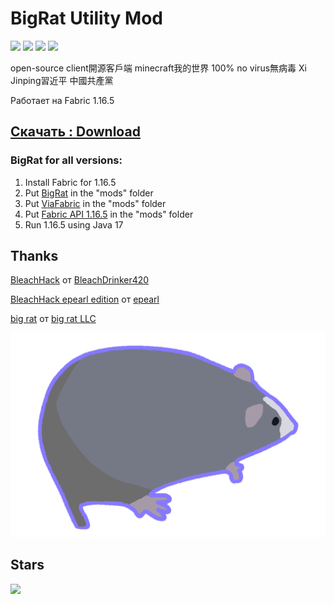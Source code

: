 # BigRat Utility Mod
![](https://img.shields.io/github/downloads/ZimnyCat/BigRat/total)
![](https://img.shields.io/github/commit-activity/m/ZimnyCat/BigRat)
![](https://img.shields.io/github/last-commit/ZimnyCat/BigRat)
![](https://img.shields.io/badge/kosher-100%25-brightgreen)

open-source client開源客戶端 minecraft我的世界 100% no virus無病毒 Xi Jinping習近平 中國共產黨 

Работает на Fabric 1.16.5

## [Скачать : Download](https://github.com/ZimnyCat/BigRat/releases/download/+/bigrat-plus.jar)
### BigRat for all versions:
1. Install Fabric for 1.16.5
2. Put [BigRat](https://github.com/ZimnyCat/BigRat/releases/download/+/bigrat-plus.jar) in the "mods" folder
3. Put [ViaFabric](https://www.curseforge.com/minecraft/mc-mods/viafabric) in the "mods" folder
4. Put [Fabric API 1.16.5](https://www.curseforge.com/minecraft/mc-mods/fabric-api/files/3516413) in the "mods" folder
5. Run 1.16.5 using Java 17

## Thanks
[BleachHack](https://github.com/BleachDrinker420/bleachhack-1.14) от [BleachDrinker420](https://github.com/BleachDrinker420)

[BleachHack epearl edition](https://github.com/22s/bleachhack-1.16-epearl-edition) от [epearl](https://github.com/22s)

[big rat](https://bigrat.monster/) от [big rat LLC](https://github.com/bigratmonster)

![](https://raw.githubusercontent.com/ZimnyCat/bigrat-site/main/bigrat.png)

## Stars

![](https://starchart.cc/ZimnyCat/BigRat.svg)
